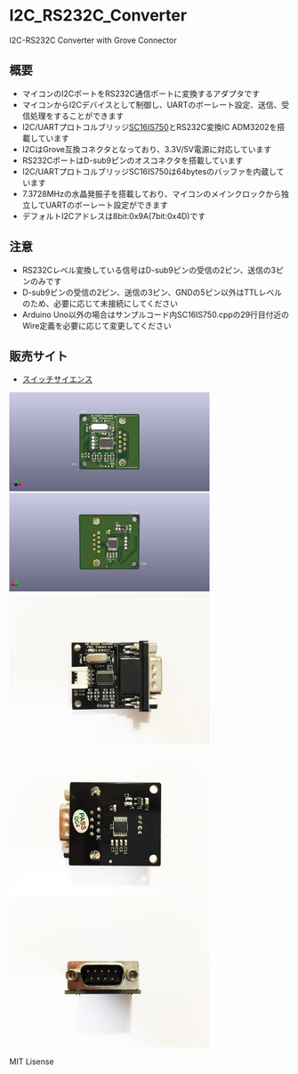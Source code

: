 # I2C_RS232C_Converter
I2C-RS232C Converter with Grove Connector


## 概要 
  * マイコンのI2CポートをRS232C通信ポートに変換するアダプタです
  * マイコンからI2Cデバイスとして制御し、UARTのボーレート設定、送信、受信処理をすることができます
  * I2C/UARTプロトコルブリッジ[SC16IS750][1]とRS232C変換IC ADM3202を搭載しています
  * I2CはGrove互換コネクタとなっており、3.3V/5V電源に対応しています
  * RS232CポートはD-sub9ピンのオスコネクタを搭載しています
  * I2C/UARTプロトコルブリッジSC16IS750は64bytesのバッファを内蔵しています
  * 7.3728MHzの水晶発振子を搭載しており、マイコンのメインクロックから独立してUARTのボーレート設定ができます  
  * デフォルトI2Cアドレスは8bit:0x9A(7bit:0x4D)です  

## 注意 
  * RS232Cレベル変換している信号はD-sub9ピンの受信の2ピン、送信の3ピンのみです  
  * D-sub9ピンの受信の2ピン、送信の3ピン、GNDの5ピン以外はTTLレベルのため、必要に応じて未接続にしてください    
  * Arduino Uno以外の場合はサンプルコード内SC16IS750.cppの29行目付近のWire定義を必要に応じて変更してください  


## 販売サイト
  * [スイッチサイエンス][2]

<img src="https://raw.githubusercontent.com/meerstern/I2C_RS232C_Converter/master/IR.jpg" width="360">
   
<img src="https://raw.githubusercontent.com/meerstern/I2C_RS232C_Converter/master/IR_2.jpg" width="360">
    
<img src="https://raw.githubusercontent.com/meerstern/I2C_RS232C_Converter/master/img1.jpg" width="360">
<img src="https://raw.githubusercontent.com/meerstern/I2C_RS232C_Converter/master/img2.jpg" width="360">
<img src="https://raw.githubusercontent.com/meerstern/I2C_RS232C_Converter/master/img3.jpg" width="360">
    
[1]: https://www.nxp.com/products/peripherals-and-logic/signal-chain/bridges/single-uart-with-i2c-bus-spi-interface-64-bytes-of-transmit-and-receive-fifos-irda-sir-built-in-support:SC16IS740_750_760 "*1"

[2]: https://www.switch-science.com/products/6026

MIT Lisense
